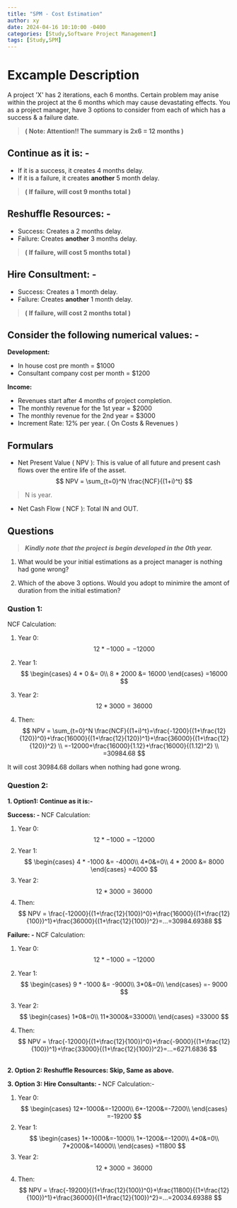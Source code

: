 ```yaml
---
title: "SPM - Cost Estimation"
author: xy
date: 2024-04-16 10:10:00 -0400
categories: [Study,Software Project Management]
tags: [Study,SPM]
---
```

<script src="https://cdn.mathjax.org/mathjax/latest/MathJax.js?config=TeX-AMS-MML_HTMLorMML" type="text/javascript"></script>

# Excample Description

A project 'X' has 2 iterations, each 6 months. Certain problem may anise within the project at the 6 months which may cause devastating effects. You as a project manager, have 3 options to consider from each of which has a success & a failure date.
 > **( Note: Attention!! The summary is 2x6 = 12 months )**


## Continue as it is: -

 - If it is a success, it creates 4 months delay.  
 - If it is a failure, it creates **another** 5 month delay.
 >  **( If failure, will cost 9 months total )**
 

## Reshuffle Resources: -

- Success: Creates a 2 months delay.
- Failure: Creates **another** 3 months delay. 
>  **( If failure, will cost 5 months total )**


## Hire Consultment: -

- Success: Creates a 1 month delay.
- Failure: Creates **another** 1 month delay. 
 >  **( If failure, will cost 2 months total )**

## Consider the following numerical values: -

**Development:**
- In house cost pre month = $1000
- Consultant company cost per month = $1200

**Income:**
- Revenues start after 4 months of project completion.
- The monthly revenue for the 1st year = $2000
- The monthly revenue for the 2nd year = $3000
- Increment Rate: 12% per year. ( On Costs & Revenues )

## Formulars

- Net Present Value ( NPV ): This is value of all future and present cash flows over the entire life of the asset.
$$
NPV = \sum_{t=0}^N \frac{NCF}{(1+i)^t}
$$
> N is year.

- Net Cash Flow ( NCF ): Total IN and OUT.

## Questions

> ***Kindly note that the project is begin developed in the 0th year.***

1. What would be your initial estimations as a project manager is nothing had gone wrong?

2. Which of the above 3 options. Would you adopt to minimire the amont of duration from the initial estimation?


### Qustion 1:
NCF Calculation:
1.  Year 0: $$12 * -1000 = -12000$$
2.  Year 1: 
$$
 \begin{cases}
 4 * 0 &= 0\\
 8 * 2000 &= 16000
\end{cases} =16000
$$


3. Year 2: $$12 * 3000 = 36000$$
4. Then:
$$
NPV = \sum_{t=0}^N \frac{NCF}{(1+i)^t}=\frac{-1200}{(1+\frac{12}{120})^0}+\frac{16000}{(1+\frac{12}{120})^1}+\frac{36000}{(1+\frac{12}{120})^2}
\\
=-12000+\frac{16000}{1.12}+\frac{16000}{(1.12)^2}
\\
=30984.68
$$

It will cost 30984.68 dollars when nothing had gone wrong.

### Question 2:
**1. Option1: Continue as it is:-** 

**Success: -**
NCF Calculation:
1. Year 0: $$12*-1000=-12000$$
2. Year 1:
$$
 \begin{cases}
 4 * -1000 &= -4000\\
 4*0&=0\\
 4 * 2000 &= 8000
\end{cases} =4000
$$
3. Year 2: $$12*3000=36000$$
4. Then:
$$
NPV = \frac{-12000}{(1+\frac{12}{100})^0}+\frac{16000}{(1+\frac{12}{100})^1}+\frac{36000}{(1+\frac{12}{100})^2}=...=30984.69388
$$

**Failure: -** 
NCF Calculation: 

1. Year 0: $$12*-1000=-12000$$
2. Year 1:
 $$
\begin{cases}
 9 * -1000 &= -9000\\
 3*0&=0\\
\end{cases} =- 9000
$$
3. Year 2:$$
\begin{cases}
1*0&=0\\
11*3000&=33000\\
\end{cases} =33000
$$

4. Then:
$$
NPV = \frac{-12000}{(1+\frac{12}{100})^0}+\frac{-9000}{(1+\frac{12}{100})^1}+\frac{33000}{(1+\frac{12}{100})^2}=...=6271.6836
$$

\
**2. Option 2: Reshuffle Resources: Skip, Same as above.**

**3. Option 3: Hire Consultants: -**
NCF Calculation:-

1. Year 0: 
$$
\begin{cases}
12*-1000&=-12000\\
6*-1200&=-7200\\
\end{cases} =-19200
$$
2. Year 1: 
$$
\begin{cases}
1*-1000&=-1000\\
1*-1200&=-1200\\
4*0&=0\\
7*2000&=14000\\
\end{cases} =11800
$$
2. Year 2: 
$$
12*3000=36000
$$
4. Then:
$$
NPV = \frac{-19200}{(1+\frac{12}{100})^0}+\frac{11800}{(1+\frac{12}{100})^1}+\frac{36000}{(1+\frac{12}{100})^2}=...=20034.69388
$$
